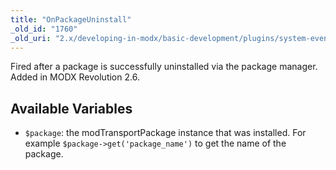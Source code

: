 ```yaml
---
title: "OnPackageUninstall"
_old_id: "1760"
_old_uri: "2.x/developing-in-modx/basic-development/plugins/system-events/onpackageuninstall"
---
```


Fired after a package is successfully uninstalled via the package manager. Added in MODX Revolution 2.6.

Available Variables
-------------------

- `$package`: the modTransportPackage instance that was installed. For example `$package->get('package_name')` to get the name of the package.